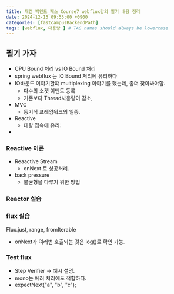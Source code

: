 ```yaml
---
title: 패캠_백엔드_패스_Course7 webflux강의 필기 내용 정리
date: 2024-12-15 09:55:00 +0900
categories: [fastcampusBackendPath]
tags: [webflux, 대용량 ] # TAG names should always be lowercase
---
```


## 필기 가자
* CPU Bound 처리 vs IO Bound 처리
* spring webflux 는 IO Bound 처리에 유리하다
* IO바운드 이야기할떄 multiplexing 이야기를 했는데, 좀더 찾아봐야함.
  * 다수의 소켓 이벤트 등록
  * 기존보다 Thread사용량이 감소,
* MVC
  * 동기식 프레임워크의 일종.
* Reactive
  * 대량 접속에 유리.
*

### Reactive 이론
* Reaactive Stream
  * onNext 로 성공처리.
* back pressure
  * 불균형을 다루기 위한 방법

### Reactor 실습
### flux 실습
Flux.just, range, fromIterable

* onNext가 여러번 호출되는 것은 log()로 확인 가능.

### Test flux
* Step Verifier -> 예시 설명.
* mono는 에러 처리에도 적합하다.
* expectNext("a", "b", "c");
